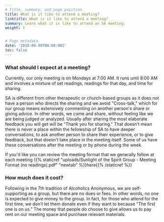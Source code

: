 ```yaml
---
# Title, summary, and page position.
title: What is it like to attend a meeting?
linktitle: What is it like to attend a meeting?
summary: Learn what it is like to attend an SA meeting.
weight: 1


# Page metadata.
date: '2018-09-09T00:00:00Z'
toc: false
---
```

### What should I expect at a meeting?
Currently, our only meeting is on Mondays at 7:00 AM. It runs until 8:00 AM and involves a mixture of set readings, readings for that day, and time for sharing. 

SA is different from other therapeutic or church-based groups as it does not have a person who directs the sharing and we avoid "Cross-talk," which for our group means extensively commenting on another person's share or giving advice. In other words, we come and share, without feeling like we are being judged or analyzed. Usually after sharing the most elaborate feedback you will get will be "Thank you for sharing." That doesn't mean there is never a place within the fellowship of SA to have deeper conversations, to ask another person to share their experience, or to give feedback, but that doesn't take place in the meeting itself. Some of us have these conversations after the meeting or by phone during the week.

If you'd like you can review the meeting format that we generally follow at each meeting {{% staticref "uploads/Sunlight of the Spirit Group - Meeting Format (no readings).pdf" "newtab" %}}here{{% /staticref %}}


### How much does it cost?
Following in the 7th tradition of Alcoholics Anonymous, we are self-supporting as a group, but there are no dues or fees. In other words, no one is expected to give money to the group. In fact, for those who attend for the first time, we don't let them donate even if they want to because "The first one is on us." The money that people *do* choose to give allows us to pay rent on our meeting space and purchase relevant materials. 

### 